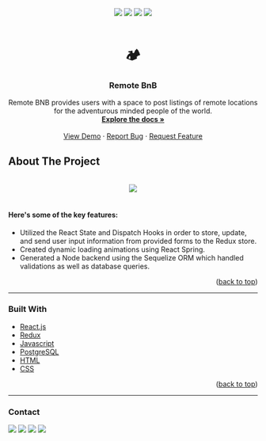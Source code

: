 <div align="center">
<img src="https://img.shields.io/github/commit-activity/y/jburnt17/Remote-BnB" />
<img src="https://img.shields.io/github/last-commit/jburnt17/Remote-BnB/main" />
<img src="https://img.shields.io/github/languages/count/jburnt17/Remote-BnB" />
<img src="https://img.shields.io/github/languages/code-size/jburnt17/Remote-BnB" />
</div>

<br />
<div align="center">
  <h1>🏕</h1>
  <h3 align="center">Remote BnB</h3>

  <p align="center">
    Remote BNB provides users with a space to post listings of remote locations for the adventurous minded people of the world.
    <br />
    <a href="https://github.com/jburnt17/Remote-BnB"><strong>Explore the docs »</strong></a>
    <br />
    <br />
    <a href="https://remote-bnb.herokuapp.com/">View Demo</a>
    ·
    <a href="https://github.com/jburnt17/Remote-BnB/issues">Report Bug</a>
    ·
    <a href="https://github.com/jburnt17/Remote-BnB/issues">Request Feature</a>
  </p>
</div>

## About The Project

<br />
<div align="center">
   <img src="https://jmb-s3-bucket.s3.amazonaws.com/remote-bnb.gif" />
</div>
<br />

#### Here's some of the key features:
* Utilized the React State and Dispatch Hooks in order to store, update, and send user input information from provided forms to the Redux store.
* Created dynamic loading animations using React Spring. 
* Generated a Node backend using the Sequelize ORM which handled validations as well as database queries.

<p align="right">(<a href="#top">back to top</a>)</p>

---


### Built With

* [React.js](https://reactjs.org/)
* [Redux](https://redux.js.org/)
* [Javascript](https://www.javascript.com/)
* [PostgreSQL](https://www.postgresql.org/)
* [HTML]()
* [CSS]()


<p align="right">(<a href="#top">back to top</a>)</p>

---

### Contact

<a href="https://www.linkedin.com/in/jared-burnett-36a327225/"><img src="https://img.shields.io/badge/LinkedIn-0077B5?style=for-the-badge&logo=linkedin&logoColor=white" /></a>
<a href="https://mail.google.com/mail/?view=cm&fs=1&to=jburnt17@gmail.com"><img src="https://img.shields.io/badge/Gmail-D14836?style=for-the-badge&logo=gmail&logoColor=white" /></a>
<a href="https://github.com/jburnt17/jburnt17"><img src="https://img.shields.io/badge/GitHub-100000?style=for-the-badge&logo=github&logoColor=white" /></a>
<a href=""><img src="https://img.shields.io/badge/Discord-7289DA?style=for-the-badge&logo=discord&logoColor=white" /></a>
